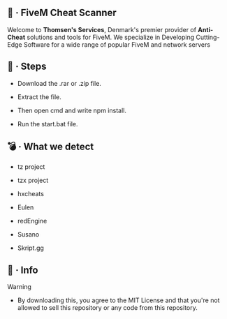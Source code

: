 ## 🚀 · **FiveM Cheat Scanner**

Welcome to **Thomsen's Services**, Denmark's premier provider of **Anti-Cheat** solutions and tools for FiveM. 
We specialize in Developing Cutting-Edge Software for a wide range of popular FiveM and network servers

## 👣 · **Steps**

- Download the .rar or .zip file.

- Extract the file.

- Then open cmd and write npm install.

- Run the start.bat file.


## 💣 · **What we detect**

- tz project

- tzx project

- hxcheats

- Eulen

- redEngine

- Susano

- Skript.gg

## 📨 · Info

> [!WARNING]
> - By downloading this, you agree to the MIT License and that you're not allowed to sell this repository or any code from this repository.
